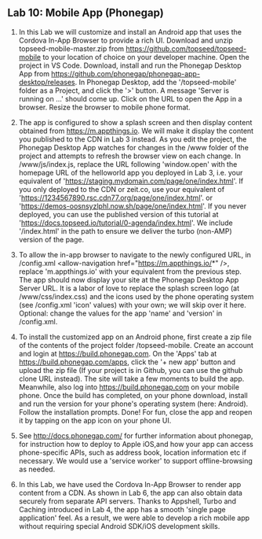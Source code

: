 ## Lab 10: Mobile App (Phonegap)

1. In this Lab we will customize and install an Android app that uses the Cordova In-App Browser to provide a rich UI. Download and unzip topseed-mobile-master.zip from <a href='https://github.com/topseed/topseed-mobile' target='_blank'>https://github.com/topseed/topseed-mobile</a> to your location of choice on your developer machine. Open the project in VS Code. Download, install and run the Phonegap Desktop App from <a href='https://github.com/phonegap/phonegap-app-desktop/releases' target='_blank'>https://github.com/phonegap/phonegap-app-desktop/releases</a>. In Phonegap Desktop, add the '/topseed-mobile' folder as a Project, and click the '>' button. A message 'Server is running on ...' should come up. Click on the URL to open the App in a browser. Resize the browser to mobile phone format. 

2. The app is configured to show a splash screen and then display content obtained from https://m.appthings.io. We will make it display the content you published to the CDN in Lab 3 instead. As you edit the project, the Phonegap Desktop App watches for changes in the /www folder of the project and attempts to refresh the browser view on each change. In /www/js/index.js, replace the URL following 'window.open' with the homepage URL of the helloworld app you deployed in Lab 3, i.e. your equivalent of 'https://staging.mydomain.com/page/one/index.html'. If you only deployed to the CDN or zeit.co, use your equivalent of 'https://1234567890.rsc.cdn77.org/page/one/index.html'. or 'https://demos-oosnsyzlphl.now.sh/page/one/index.html'. If you never deployed, you can use the published version of this tutorial at 'https://docs.topseed.io/tutorial/0-agenda/index.html'. We include '/index.html' in the path to ensure we deliver the turbo (non-AMP) version of the page.

3. To allow the in-app browser to navigate to the newly configured URL, in /config.xml &lt;allow-navigation href="https://m.appthings.io/*" /&gt;, replace 'm.appthings.io' with your equivalent from the previous step. The app should now display your site at the 
Phonegap Desktop App Server URL. It is a labor of love to replace the splash screen logo (at /www/css/index.css) and the icons used by the phone operating system (see /config.xml 'icon' values) with your own; we will skip over it here. Optional: change the values for the app 'name' and 'version' in /config.xml.

4. To install the customized app on an Android phone, 
first create a zip file of the contents of the project folder /topseed-mobile. Create an account and login at <a href='https://build.phonegap.com' target='_blank'>https://build.phonegap.com</a>. 
On the 'Apps' tab at <a href='https://build.phonegap.com/apps' target='_blank'>https://build.phonegap.com/apps</a>, click the '+ new app' button and upload the zip file (If your project is in Github, you can use the github clone URL instead). The site will take a few moments to build the app. Meanwhile, also log into <a href='https://build.phonegap.com' target='_blank'>https://build.phonegap.com</a> on your mobile phone. Once the build has completed, on your phone download, install and run the version for your phone's operating system (here: Android). Follow the installation prompts. Done! For fun, close the app and reopen it by tapping on the app icon on your phone UI.

5. See <a href='http://docs.phonegap.com/' target='_blank'>http://docs.phonegap.com/</a> for further information about phonegap, for instruction how to deploy to Apple iOS,and how your app can access phone-specific APIs, such as address book, location information etc if necessary. We would use a 'service worker' to support offline-browsing as needed.

6. In this Lab, we have used the Cordova In-App Browser to render app content from a CDN. As shown in Lab 6, the app can also obtain data securely from separate API servers. Thanks to Appshell, Turbo and Caching introduced in Lab 4, the app has a smooth 'single page application' feel. As a result, we were able to develop a rich mobile app without requiring special Android SDK/iOS development skills. 



